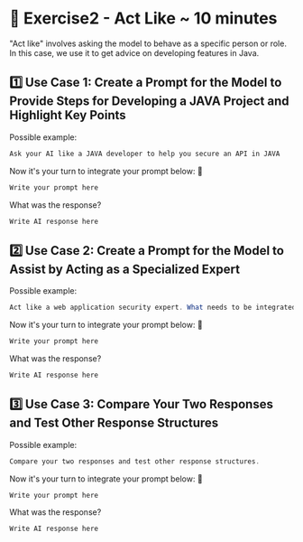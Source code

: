 # 📝 Exercise2 - Act Like ~ 10 minutes

"Act like" involves asking the model to behave as a specific person or role. In this case, we use it to get advice on developing features in Java.

## 1️⃣ Use Case 1: Create a Prompt for the Model to Provide Steps for Developing a JAVA Project and Highlight Key Points

Possible example:
```java
Ask your AI like a JAVA developer to help you secure an API in JAVA
```

Now it's your turn to integrate your prompt below: 👀
```java
Write your prompt here
```

What was the response?
```java
Write AI response here
```

## 2️⃣ Use Case 2: Create a Prompt for the Model to Assist by Acting as a Specialized Expert

Possible example:
```java
Act like a web application security expert. What needs to be integrated into a JAVA API to ensure compliance with OWASP standards?
```

Now it's your turn to integrate your prompt below: 👀
```java
Write your prompt here
```

What was the response?
```java
Write AI response here
```

## 3️⃣ Use Case 3: Compare Your Two Responses and Test Other Response Structures

Possible example:
```java
Compare your two responses and test other response structures.
```

Now it's your turn to integrate your prompt below: 👀
```java
Write your prompt here
```

What was the response?
```java
Write AI response here
```

